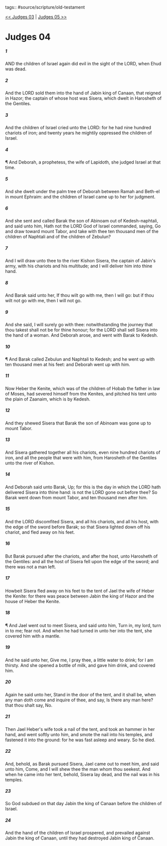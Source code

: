 tags:: #source/scripture/old-testament

[<< Judges 03](/Old_Testament/07_Judges/Judges_03.md) | [Judges 05 >>](/Old_Testament/07_Judges/Judges_05.md)

# Judges 04

##### 1

AND the children of Israel again did evil in the sight of the LORD, when Ehud was dead.

##### 2

And the LORD sold them into the hand of Jabin king of Canaan, that reigned in Hazor; the captain of whose host was Sisera, which dwelt in Harosheth of the Gentiles.

##### 3

And the children of Israel cried unto the LORD: for he had nine hundred chariots of iron; and twenty years he mightily oppressed the children of Israel.

##### 4

¶ And Deborah, a prophetess, the wife of Lapidoth, she judged Israel at that time.

##### 5

And she dwelt under the palm tree of Deborah between Ramah and Beth-el in mount Ephraim: and the children of Israel came up to her for judgment.

##### 6

And she sent and called Barak the son of Abinoam out of Kedesh-naphtali, and said unto him, Hath not the LORD God of Israel commanded, saying, Go and draw toward mount Tabor, and take with thee ten thousand men of the children of Naphtali and of the children of Zebulun?

##### 7

And I will draw unto thee to the river Kishon Sisera, the captain of Jabin's army, with his chariots and his multitude; and I will deliver him into thine hand.

##### 8

And Barak said unto her, If thou wilt go with me, then I will go: but if thou wilt not go with me, then I will not go.

##### 9

And she said, I will surely go with thee: notwithstanding the journey that thou takest shall not be for thine honour; for the LORD shall sell Sisera into the hand of a woman. And Deborah arose, and went with Barak to Kedesh.

##### 10

¶ And Barak called Zebulun and Naphtali to Kedesh; and he went up with ten thousand men at his feet: and Deborah went up with him.

##### 11

Now Heber the Kenite, which was of the children of Hobab the father in law of Moses, had severed himself from the Kenites, and pitched his tent unto the plain of Zaanaim, which is by Kedesh.

##### 12

And they shewed Sisera that Barak the son of Abinoam was gone up to mount Tabor.

##### 13

And Sisera gathered together all his chariots, even nine hundred chariots of iron, and all the people that were with him, from Harosheth of the Gentiles unto the river of Kishon.

##### 14

And Deborah said unto Barak, Up; for this is the day in which the LORD hath delivered Sisera into thine hand: is not the LORD gone out before thee? So Barak went down from mount Tabor, and ten thousand men after him.

##### 15

And the LORD discomfited Sisera, and all his chariots, and all his host, with the edge of the sword before Barak; so that Sisera lighted down off his chariot, and fled away on his feet.

##### 16

But Barak pursued after the chariots, and after the host, unto Harosheth of the Gentiles: and all the host of Sisera fell upon the edge of the sword; and there was not a man left.

##### 17

Howbeit Sisera fled away on his feet to the tent of Jael the wife of Heber the Kenite: for there was peace between Jabin the king of Hazor and the house of Heber the Kenite.

##### 18

¶ And Jael went out to meet Sisera, and said unto him, Turn in, my lord, turn in to me; fear not. And when he had turned in unto her into the tent, she covered him with a mantle.

##### 19

And he said unto her, Give me, I pray thee, a little water to drink; for I am thirsty. And she opened a bottle of milk, and gave him drink, and covered him.

##### 20

Again he said unto her, Stand in the door of the tent, and it shall be, when any man doth come and inquire of thee, and say, Is there any man here? that thou shalt say, No.

##### 21

Then Jael Heber's wife took a nail of the tent, and took an hammer in her hand, and went softly unto him, and smote the nail into his temples, and fastened it into the ground: for he was fast asleep and weary. So he died.

##### 22

And, behold, as Barak pursued Sisera, Jael came out to meet him, and said unto him, Come, and I will shew thee the man whom thou seekest. And when he came into her tent, behold, Sisera lay dead, and the nail was in his temples.

##### 23

So God subdued on that day Jabin the king of Canaan before the children of Israel.

##### 24

And the hand of the children of Israel prospered, and prevailed against Jabin the king of Canaan, until they had destroyed Jabin king of Canaan.
